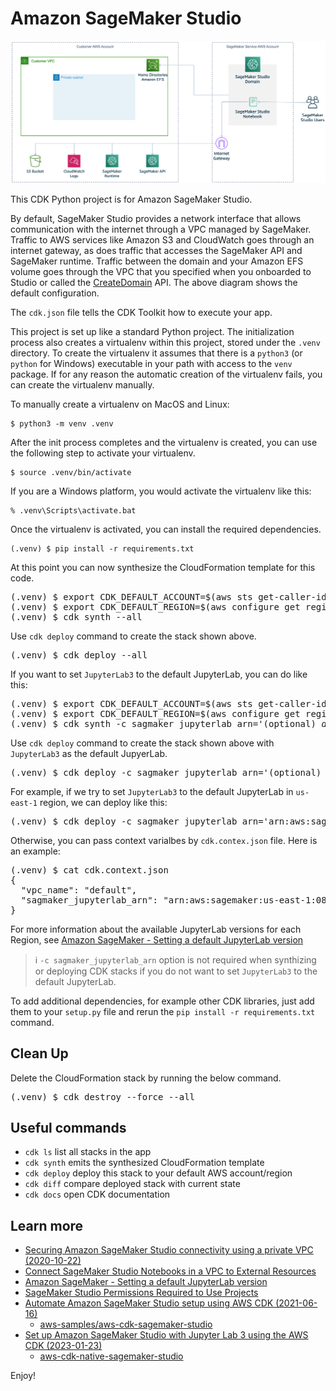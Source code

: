 
# Amazon SageMaker Studio

![studio-vpc-internet](./studio-vpc-internet.png)

This CDK Python project is for Amazon SageMaker Studio.

By default, SageMaker Studio provides a network interface that allows communication with the internet through a VPC managed by SageMaker.
Traffic to AWS services like Amazon S3 and CloudWatch goes through an internet gateway, as does traffic that accesses the SageMaker API and SageMaker runtime. Traffic between the domain and your Amazon EFS volume goes through the VPC that you specified when you onboarded to Studio or called the [CreateDomain](https://docs.aws.amazon.com/sagemaker/latest/APIReference/API_CreateDomain.html) API.
The above diagram shows the default configuration.

The `cdk.json` file tells the CDK Toolkit how to execute your app.

This project is set up like a standard Python project.  The initialization
process also creates a virtualenv within this project, stored under the `.venv`
directory.  To create the virtualenv it assumes that there is a `python3`
(or `python` for Windows) executable in your path with access to the `venv`
package. If for any reason the automatic creation of the virtualenv fails,
you can create the virtualenv manually.

To manually create a virtualenv on MacOS and Linux:

```
$ python3 -m venv .venv
```

After the init process completes and the virtualenv is created, you can use the following
step to activate your virtualenv.

```
$ source .venv/bin/activate
```

If you are a Windows platform, you would activate the virtualenv like this:

```
% .venv\Scripts\activate.bat
```

Once the virtualenv is activated, you can install the required dependencies.

```
(.venv) $ pip install -r requirements.txt
```

At this point you can now synthesize the CloudFormation template for this code.

<pre>
(.venv) $ export CDK_DEFAULT_ACCOUNT=$(aws sts get-caller-identity --query Account --output text)
(.venv) $ export CDK_DEFAULT_REGION=$(aws configure get region)
(.venv) $ cdk synth --all
</pre>

Use `cdk deploy` command to create the stack shown above.

<pre>
(.venv) $ cdk deploy --all
</pre>

If you want to set `JupyterLab3` to the default JupyterLab, you can do like this:

<pre>
(.venv) $ export CDK_DEFAULT_ACCOUNT=$(aws sts get-caller-identity --query Account --output text)
(.venv) $ export CDK_DEFAULT_REGION=$(aws configure get region)
(.venv) $ cdk synth -c sagmaker_jupyterlab_arn='(optional) <i>default-JupterLab-image-arn</i>' --all
</pre>

Use `cdk deploy` command to create the stack shown above with `JupyterLab3` as the default JupyerLab.

<pre>
(.venv) $ cdk deploy -c sagmaker_jupyterlab_arn='(optional) <i>default-JupterLab-image-arn</i>' --all
</pre>

For example, if we try to set `JupyterLab3` to the default JupyterLab in `us-east-1` region, we can deploy like this:
<pre>
(.venv) $ cdk deploy -c sagmaker_jupyterlab_arn='arn:aws:sagemaker:<i>us-east-1:081325390199:image/jupyter-server-3</i>' --all
</pre>

Otherwise, you can pass context varialbes by `cdk.contex.json` file. Here is an example:
<pre>
(.venv) $ cat cdk.context.json
{
  "vpc_name": "default",
  "sagmaker_jupyterlab_arn": "arn:aws:sagemaker:us-east-1:081325390199:image/jupyter-server-3"
}
</pre>

For more information about the available JupyterLab versions for each Region, see [Amazon SageMaker - Setting a default JupyterLab version](https://docs.aws.amazon.com/sagemaker/latest/dg/studio-jl.html#studio-jl-set)

> :information_source: `-c sagmaker_jupyterlab_arn` option is not required when synthizing or deploying CDK stacks if you do not want to set `JupyterLab3` to the default JupyterLab.

To add additional dependencies, for example other CDK libraries, just add
them to your `setup.py` file and rerun the `pip install -r requirements.txt`
command.

## Clean Up

Delete the CloudFormation stack by running the below command.

<pre>
(.venv) $ cdk destroy --force --all
</pre>

## Useful commands

 * `cdk ls`          list all stacks in the app
 * `cdk synth`       emits the synthesized CloudFormation template
 * `cdk deploy`      deploy this stack to your default AWS account/region
 * `cdk diff`        compare deployed stack with current state
 * `cdk docs`        open CDK documentation

## Learn more

 * [Securing Amazon SageMaker Studio connectivity using a private VPC (2020-10-22)](https://aws.amazon.com/blogs/machine-learning/securing-amazon-sagemaker-studio-connectivity-using-a-private-vpc/)
 * [Connect SageMaker Studio Notebooks in a VPC to External Resources](https://docs.aws.amazon.com/sagemaker/latest/dg/studio-notebooks-and-internet-access.html)
 * [Amazon SageMaker - Setting a default JupyterLab version](https://docs.aws.amazon.com/sagemaker/latest/dg/studio-jl.html#studio-jl-set)
 * [SageMaker Studio Permissions Required to Use Projects](https://docs.aws.amazon.com/sagemaker/latest/dg/sagemaker-projects-studio-updates.html)
 * [Automate Amazon SageMaker Studio setup using AWS CDK (2021-06-16)](https://aws.amazon.com/ko/blogs/machine-learning/automate-amazon-sagemaker-studio-setup-using-aws-cdk/)
   * [aws-samples/aws-cdk-sagemaker-studio](https://github.com/aws-samples/aws-cdk-sagemaker-studio)
 * [Set up Amazon SageMaker Studio with Jupyter Lab 3 using the AWS CDK (2023-01-23)](https://aws.amazon.com/ko/blogs/machine-learning/set-up-amazon-sagemaker-studio-with-jupyter-lab-3-using-the-aws-cdk/)
   * [aws-cdk-native-sagemaker-studio](https://github.com/aws-samples/aws-cdk-native-sagemaker-studio/tree/e72e64b8631510f5f4d4f92306d145a2eaed1092)

Enjoy!
